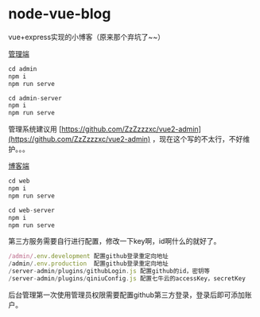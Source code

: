 # node-vue-blog
vue+express实现的小博客（原来那个弃坑了~~）

[管理端](https://admin.zhangxc.cn)

```js
cd admin
npm i
npm run serve

cd admin-server
npm i
npm run serve
```

管理系统建议用 [https://github.com/ZzZzzzxc/vue2-admin](https://github.com/ZzZzzzxc/vue2-admin) ，现在这个写的不太行，不好维护。。。

[博客端](https://blog.zhangxc.cn/home)

```js
cd web
npm i
npm run serve

cd web-server
npm i
npm run serve
```

第三方服务需要自行进行配置，修改一下key啊，id啊什么的就好了。
```js
/admin/.env.development 配置github登录重定向地址
/admin/.env.production  配置github登录重定向地址
/server-admin/plugins/githubLogin.js 配置github的id，密钥等
/server-admin/plugins/qiniuConfig.js 配置七牛云的accessKey，secretKey
```

后台管理第一次使用管理员权限需要配置github第三方登录，登录后即可添加账户。

